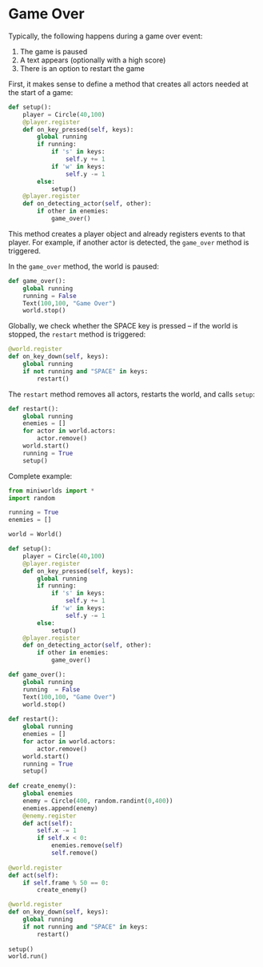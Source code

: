 # Game Over

Typically, the following happens during a game over event:

1. The game is paused
2. A text appears (optionally with a high score)
3. There is an option to restart the game

First, it makes sense to define a method that creates all actors needed at the start of a game:

```python
def setup():
    player = Circle(40,100)
    @player.register
    def on_key_pressed(self, keys):
        global running
        if running:
            if 's' in keys:
                self.y += 1
            if 'w' in keys:
                self.y -= 1
        else:
            setup()
    @player.register
    def on_detecting_actor(self, other):
        if other in enemies:
            game_over()
```

This method creates a player object and already registers events to that player.
For example, if another actor is detected, the `game_over` method is triggered.

In the `game_over` method, the world is paused:

```python
def game_over():
    global running
    running = False
    Text(100,100, "Game Over")
    world.stop()
```

Globally, we check whether the SPACE key is pressed – if the world is stopped, the `restart` method is triggered:

```python
@world.register
def on_key_down(self, keys):
    global running
    if not running and "SPACE" in keys:
        restart()
```

The `restart` method removes all actors, restarts the world, and calls `setup`:

```python
def restart():
    global running
    enemies = []
    for actor in world.actors:
        actor.remove()
    world.start()
    running = True
    setup()
```

Complete example:

```python
from miniworlds import *
import random

running = True
enemies = []

world = World()

def setup():
    player = Circle(40,100)
    @player.register
    def on_key_pressed(self, keys):
        global running
        if running:
            if 's' in keys:
                self.y += 1
            if 'w' in keys:
                self.y -= 1
        else:
            setup()
    @player.register
    def on_detecting_actor(self, other):
        if other in enemies:
            game_over()

def game_over():
    global running
    running  = False
    Text(100,100, "Game Over")
    world.stop()
    
def restart():
    global running
    enemies = []
    for actor in world.actors:
        actor.remove()
    world.start()
    running = True
    setup()
    
def create_enemy():
    global enemies
    enemy = Circle(400, random.randint(0,400))
    enemies.append(enemy)
    @enemy.register
    def act(self):
        self.x -= 1
        if self.x < 0:
            enemies.remove(self)
            self.remove()
    
@world.register
def act(self):
    if self.frame % 50 == 0:
        create_enemy()

@world.register
def on_key_down(self, keys):
    global running
    if not running and "SPACE" in keys:
        restart()
        
setup()
world.run()
```

